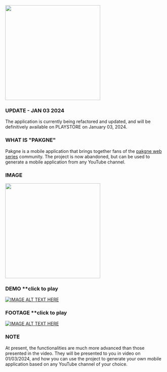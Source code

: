 <img src="https://i.imgur.com/G40veiA.png" width="300">

### UPDATE - JAN 03 2024
The application is currently being refactored and updated, and will be definitively available on PLAYSTORE on January 03, 2024.

### WHAT IS "PAKGNE"
Pakgne is a mobile application that brings together fans of the <a href="https://www.youtube.com/channel/UCWitG84eyFDN5xj8oLXwVhA">pakgne web series</a> community. The project is now abandoned, but can be used to generate a mobile application from any YouTube channel.

### IMAGE
<img src="https://i.imgur.com/JTv02Ur.png" width="300">

### DEMO **click to play
[![IMAGE ALT TEXT HERE](https://img.youtube.com/vi/zfWlCx1GNGo/maxresdefault.jpg)](https://youtube.com/shorts/zfWlCx1GNGo)

### FOOTAGE **click to play
[![IMAGE ALT TEXT HERE](https://img.youtube.com/vi/_JIodAa3uwQ/maxresdefault.jpg)](https://youtu.be/_JIodAa3uwQ)

### NOTE
At present, the functionalities are much more advanced than those presented in the video. They will be presented to you in video on 01/03/2024, and how you can use the project to generate your own mobile application based on any YouTube channel of your choice.
